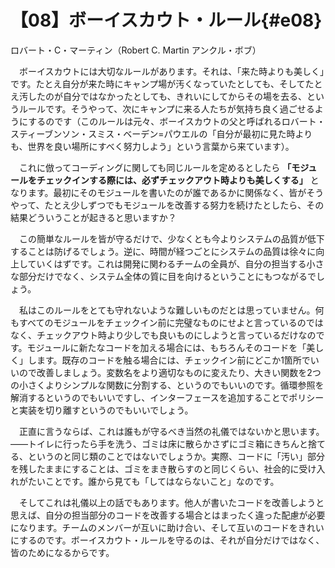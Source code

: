 # 【08】ボーイスカウト・ルール{#e08}

<div class="author">ロバート・C・マーティン（Robert C. Martin アンクル・ボブ）</div>

　ボーイスカウトには大切なルールがあります。それは、「来た時よりも美しく」です。たとえ自分が来た時にキャンプ場が汚くなっていたとしても、そしてたとえ汚したのが自分ではなかったとしても、きれいにしてからその場を去る、というルールです。そうやって、次にキャンプに来る人たちが気持ち良く過ごせるようにするのです（このルールは元々、ボーイスカウトの父と呼ばれるロバート・スティーブンソン・スミス・ベーデン=パウエルの「自分が最初に見た時よりも、世界を良い場所にすべく努力しよう」という言葉から来ています）。

　これに倣ってコーディングに関しても同じルールを定めるとしたら **「モジュールをチェックインする際には、必ずチェックアウト時よりも美しくする」** となります。最初にそのモジュールを書いたのが誰であるかに関係なく、皆がそうやって、たとえ少しずつでもモジュールを改善する努力を続けたとしたら、その結果どういうことが起きると思いますか？

　この簡単なルールを皆が守るだけで、少なくとも今よりシステムの品質が低下することは防げるでしょう。逆に、時間が経つごとにシステムの品質は徐々に向上していくはずです。これは開発に関わるチームの全員が、自分の担当する小さな部分だけでなく、システム全体の質に目を向けるということにもつながるでしょう。

　私はこのルールをとても守れないような難しいものだとは思っていません。何もすべてのモジュールをチェックイン前に完璧なものにせよと言っているのではなく、チェックアウト時より少しでも良いものにしようと言っているだけなのです。モジュールに新たなコードを加える場合には、もちろんそのコードを「美しく」します。既存のコードを触る場合には、チェックイン前にどこか1箇所でいいので改善しましょう。変数名をより適切なものに変えたり、大きい関数を2つの小さくよりシンプルな関数に分割する、というのでもいいのです。循環参照を解消するというのでもいいですし、インターフェースを追加することでポリシーと実装を切り離すというのでもいいでしょう。

　正直に言うならば、これは誰もが守るべき当然の礼儀ではないかと思います。&mdash;&mdash;トイレに行ったら手を洗う、ゴミは床に散らかさずにゴミ箱にきちんと捨てる、というのと同じ類のことではないでしょうか。実際、コードに「汚い」部分を残したままにすることは、ゴミをまき散らすのと同じくらい、社会的に受け入れがたいことです。誰から見ても「してはならないこと」なのです。

　そしてこれは礼儀以上の話でもあります。他人が書いたコードを改善しようと思えば、自分の担当部分のコードを改善する場合とはまったく違った配慮が必要になります。チームのメンバーが互いに助け合い、そして互いのコードをきれいにするのです。ボーイスカウト・ルールを守るのは、それが自分だけではなく、皆のためになるからです。
